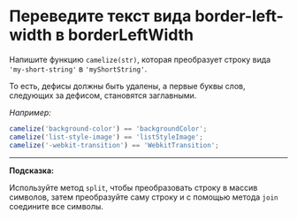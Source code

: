# Переведите текст вида border-left-width в borderLeftWidth

Напишите функцию `camelize(str)`, которая преобразует строку вида `'my-short-string'` в `'myShortString'`.

То есть, дефисы должны быть удалены, а первые буквы слов, следующих за дефисом, становятся заглавными.

*Например:*

```js
camelize('background-color') == 'backgroundColor';
camelize('list-style-image') == 'listStyleImage';
camelize('-webkit-transition') == 'WebkitTransition';
```
***
__Подсказка:__ 

Используйте метод `split`, чтобы преобразовать строку в массив символов, затем преобразуйте саму строку и с помощью метода `join` соедините все символы.
